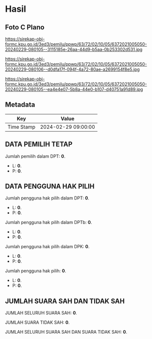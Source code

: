 # Hasil

## Foto C Plano

https://sirekap-obj-formc.kpu.go.id/3ed3/pemilu/ppwp/63/72/02/10/05/6372021005050-20240229-080105--3115185e-26aa-44d9-b5aa-0b253302d531.jpg

https://sirekap-obj-formc.kpu.go.id/3ed3/pemilu/ppwp/63/72/02/10/05/6372021005050-20240229-080106--d0dfa17f-094f-4a72-80ae-a2699154f8e5.jpg

https://sirekap-obj-formc.kpu.go.id/3ed3/pemilu/ppwp/63/72/02/10/05/6372021005050-20240229-080105--ea4e4e07-5b8a-44e0-b107-d40751a91d89.jpg


## Metadata

| Key        | Value               |
| ---------- | ------------------- |
| Time Stamp | 2024-02-29 09:00:00 |


## DATA PEMILIH TETAP

Jumlah pemilih dalam DPT: **0**.
 * L: **0**.
 * P: **0**.

## DATA PENGGUNA HAK PILIH

Jumlah pengguna hak pilih dalam DPT: **0**.
 * L: **0**.
 * P: **0**.

Jumlah pengguna hak pilih dalam DPTb: **0**.
 * L: **0**.
 * P: **0**.

Jumlah pengguna hak pilih dalam DPK: **0**.
 * L: **0**.
 * P: **0**.

Jumlah pengguna hak pilih: **0**.
 * L: **0**.
 * P: **0**.

## JUMLAH SUARA SAH DAN TIDAK SAH

JUMLAH SELURUH SUARA SAH: **0**.

JUMLAH SUARA TIDAK SAH: **0**.

JUMLAH SELURUH SUARA SAH DAN SUARA TIDAK SAH: **0**.


